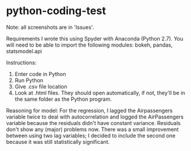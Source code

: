 # python-coding-test
Note: all screenshots are in 'Issues'.

Requirements
I wrote this using Spyder with Anaconda (Python 2.7). You will need to be able to import the following modules:
bokeh, 
pandas,
statsmodel.api

Instructions:
1. Enter code in Python
2. Run Python
3. Give .csv file location
4. Look at .html files. They should open automatically, if not, they'll be in the same folder as the Python program. 

Reasoning for model:
For the regression, I lagged the Airpassengers variable twice to deal with autocorrelation and logged the AirPassengers variable because the residuals didn't have constant variance. Residuals don't show any (major) problems now. 
There was a small improvement between using two lag variables; I decided to include the second one because it was still statistically significant. 



